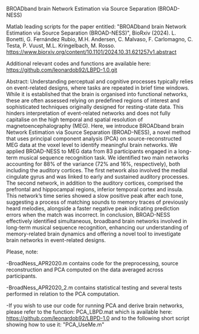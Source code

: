BROADband brain Network Estimation via Source Separation (BROAD-NESS)

Matlab leading scripts for the paper entitled: "BROADband brain Network Estimation via Source Separation (BROAD-NESS)", BioRxiv (2024). L. Bonetti, G. Fernández Rubio, M.H. Andersen, C. Malvaso, F. Carlomagno, C. Testa, P. Vuust, M.L. Kringelbach, M. Rosso.
https://www.biorxiv.org/content/10.1101/2024.10.31.621257v1.abstract

Additional relevant codes and functions are available here: https://github.com/leonardob92/LBPD-1.0.git

Abstract: Understanding perceptual and cognitive processes typically relies on event-related designs, where tasks are repeated in brief time windows. While it is established that the brain is organised into functional networks, these are often assessed relying on predefined regions of interest and sophisticated techniques originally designed for resting-state data. This hinders interpretation of event-related networks and does not fully capitalise on the high temporal and spatial resolution of magnetoencephalography (MEG). Here, we introduce BROADband brain Network Estimation via Source Separation (BROAD-NESS), a novel method that uses principal component analysis (PCA) on source-reconstructed MEG data at the voxel level to identify meaningful brain networks. We applied BROAD-NESS to MEG data from 83 participants engaged in a long-term musical sequence recognition task. We identified two main networks accounting for 88% of the variance (72% and 16%, respectively), both including the auditory cortices. The first network also involved the medial cingulate gyrus and was linked to early and sustained auditory processes. The second network, in addition to the auditory cortices, comprised the prefrontal and hippocampal regions, inferior temporal cortex and insula. This network’s time series showed a slow positive peak after each tone, suggesting a process of matching sounds to memory traces of previously heard melodies, alongside a faster negative peak indicating prediction errors when the match was incorrect. In conclusion, BROAD-NESS effectively identified simultaneous, broadband brain networks involved in long-term musical sequence recognition, enhancing our understanding of memory-related brain dynamics and offering a novel tool to investigate brain networks in event-related designs.


Please, note:

-BroadNess_APR2020.m contains code for the preprocessing, source reconstruction and PCA computed on the data averaged across participants.

-BroadNess_APR2020_2.m contains statistical testing and several tests performed in relation to the PCA computation.

-If you wish to use our code for running PCA and derive brain networks, please refer to the function: PCA_LBPD.mat which is available here: https://github.com/leonardob92/LBPD-1.0 and to the following short script showing how to use it: "PCA_UseMe.m"
